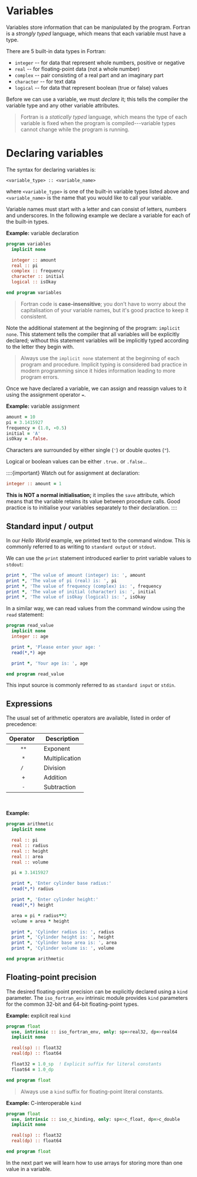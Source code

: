 # Variables

Variables store information that can be manipulated by the program.
Fortran is a _strongly typed_ language, which means that each variable
must have a type.

There are 5 built-in data types in Fortran:

- `integer` -- for data that represent whole numbers, positive or negative
- `real` -- for floating-point data (not a whole number)
- `complex` -- pair consisting of a real part and an imaginary part
- `character` -- for text data
- `logical` -- for data that represent boolean (true or false) values

Before we can use a variable, we must _declare_ it; this tells the compiler
the variable type and any other variable attributes.

> Fortran is a _statically typed_ language, which means the type of each
> variable is fixed when the program is compiled---variable types cannot change while the program is running.

# Declaring variables

The syntax for declaring variables is:

```
<variable_type> :: <variable_name>
```

where `<variable_type>` is one of the built-in variable types listed above and
`<variable_name>` is the name that you would like to call your variable.

Variable names must start with a letter and can consist of letters, numbers and underscores.
In the following example we declare a variable for each of the built-in types.

**Example:** variable declaration

```fortran
program variables
  implicit none

  integer :: amount
  real :: pi
  complex :: frequency
  character :: initial
  logical :: isOkay

end program variables
```

> Fortran code is **case-insensitive**; you don't have to worry about the
> capitalisation of your variable names, but it's good practice to keep it consistent.

Note the additional statement at the beginning of the program: `implicit none`.
This statement tells the compiler that all variables will be explicitly declared; without
this statement variables will be implicitly typed according to the letter they begin with.

> Always use the `implicit none` statement at
> the beginning of each program and procedure. Implicit typing is considered bad practice in
> modern programming since it hides information leading to more program errors.

Once we have declared a variable, we can assign and reassign values to it using the assignment operator `=`.

**Example:** variable assignment

```fortran
amount = 10
pi = 3.1415927
frequency = (1.0, -0.5)
initial = 'A'
isOkay = .false.
```

Characters are surrounded by either single (`'`) or double quotes (`"`).

Logical or boolean values can be either `.true.` or `.false.`.


::::{important}
Watch out for assignment at declaration:
```fortran
integer :: amount = 1
```
**This is NOT a normal initialisation;** it implies the `save` attribute, which means that the variable retains
its value between procedure calls. Good practice is to initialise your variables separately to their declaration.
::::


## Standard input / output

In our _Hello World_ example, we printed text to the command window.
This is commonly referred to as writing to `standard output` or `stdout`.

We can use the `print` statement introduced earlier to print variable values to `stdout`:

```fortran
print *, 'The value of amount (integer) is: ', amount
print *, 'The value of pi (real) is: ', pi
print *, 'The value of frequency (complex) is: ', frequency
print *, 'The value of initial (character) is: ', initial
print *, 'The value of isOkay (logical) is: ', isOkay
```

In a similar way, we can read values from the command window
using the `read` statement:

```fortran
program read_value
  implicit none
  integer :: age

  print *, 'Please enter your age: '
  read(*,*) age

  print *, 'Your age is: ', age

end program read_value
```

This input source is commonly referred to as `standard input` or `stdin`.

## Expressions

The usual set of arithmetic operators are available, listed in order of precedence:

| Operator &nbsp; | Description    |
| :-------------: | -------------- |
|      `**`       | Exponent       |
|       `*`       | Multiplication |
|      `/ `       | Division       |
|       `+`       | Addition       |
|       `-`       | Subtraction    |

<br>

**Example:**

```fortran
program arithmetic
  implicit none

  real :: pi
  real :: radius
  real :: height
  real :: area
  real :: volume

  pi = 3.1415927

  print *, 'Enter cylinder base radius:'
  read(*,*) radius

  print *, 'Enter cylinder height:'
  read(*,*) height

  area = pi * radius**2
  volume = area * height

  print *, 'Cylinder radius is: ', radius
  print *, 'Cylinder height is: ', height
  print *, 'Cylinder base area is: ', area
  print *, 'Cylinder volume is: ', volume

end program arithmetic
```

## Floating-point precision

The desired floating-point precision can be explicitly declared using a `kind` parameter.
The `iso_fortran_env` intrinsic module provides `kind` parameters for the common 32-bit and 64-bit floating-point types.

**Example:** explicit real `kind`

```fortran
program float
  use, intrinsic :: iso_fortran_env, only: sp=>real32, dp=>real64
  implicit none

  real(sp) :: float32
  real(dp) :: float64

  float32 = 1.0_sp  ! Explicit suffix for literal constants
  float64 = 1.0_dp

end program float
```

> Always use a `kind` suffix for floating-point literal constants.

**Example:** C-interoperable `kind`

```fortran
program float
  use, intrinsic :: iso_c_binding, only: sp=>c_float, dp=>c_double
  implicit none

  real(sp) :: float32
  real(dp) :: float64

end program float
```

In the next part we will learn how to use arrays for storing more than one
value in a variable.
